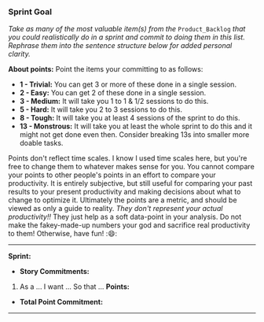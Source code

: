 ### Sprint Goal

 _Take as many of the most valuable item(s) from the_ `Product_Backlog` _that you could realistically do in a sprint and commit to doing them in this list. Rephrase them into the sentence structure below for added personal clarity._

__About points:__
Point the items your committing to as follows:

 - __1 - Trivial:__ You can get 3 or more of these done in a single session.
 - __2 - Easy:__ You can get 2 of these done in a single session.
 - __3 - Medium:__ It will take you 1 to 1 & 1/2 sessions to do this.
 - __5 - Hard:__ It will take you 2 to 3 sessions to do this.
 - __8 - Tough:__ It will take you at least 4 sessions of the sprint to do this.
 - __13 - Monstrous:__ It will take you at least the whole sprint to do this and it might not get done even then. Consider breaking 13s into smaller more doable tasks.

Points don't reflect time scales. I know I used time scales here, but you're free to change them to whatever makes sense for you. You cannot compare your points to other people's points in an effort to compare your productivity. It is entirely subjective, but still useful for comparing your past results to your present productivity and making decisions about what to change to optimize it. Ultimately the points are a metric, and should be viewed as only a guide to reality. _They don't represent your actual productivity!!_ They just help as a soft data-point in your analysis. Do not make the fakey-made-up numbers your god and sacrifice real productivity to them! Otherwise, have fun! ::smile::
***
__Sprint:__
- __Story Commitments:__
 1. As a ... I want ... So that ... __Points:__
- __Total Point Commitment:__
***
